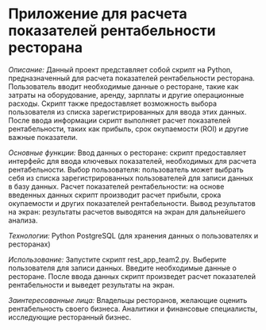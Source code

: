 # Приложение для расчета показателей рентабельности ресторана

*Описание:*
Данный проект представляет собой скрипт на Python, предназначенный для расчета показателей рентабельности ресторана. Пользователь вводит необходимые данные о ресторане, такие как затраты на оборудование, аренду, зарплаты и другие операционные расходы. Скрипт также предоставляет возможность выбора пользователя из списка зарегистрированных для ввода этих данных. После ввода информации скрипт выполняет расчет показателей рентабельности, таких как прибыль, срок окупаемости (ROI) и другие важные показатели.

*Основные функции:*
Ввод данных о ресторане: скрипт предоставляет интерфейс для ввода ключевых показателей, необходимых для расчета рентабельности.
Выбор пользователя: пользователь может выбрать себя из списка зарегистрированных пользователей для записи данных в базу данных.
Расчет показателей рентабельности: на основе введенных данных скрипт производит расчет прибыли, срока окупаемости и других показателей рентабельности.
Вывод результатов на экран: результаты расчетов выводятся на экран для дальнейшего анализа.

*Технологии:*
Python
PostgreSQL (для хранения данных о пользователях и ресторанах)

*Использование:*
Запустите скрипт rest_app_team2.py.
Выберите пользователя для записи данных.
Введите необходимые данные о ресторане.
После ввода данных скрипт произведет расчет показателей рентабельности и выведет результаты на экран.

*Заинтересованные лица:*
Владельцы ресторанов, желающие оценить рентабельность своего бизнеса.
Аналитики и финансовые специалисты, исследующие ресторанный бизнес.
